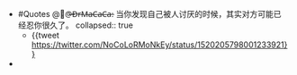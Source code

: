 - #Quotes @🐒@̶D̶r̶M̶a̶C̶a̶C̶a̶: 当你发现自己被人讨厌的时候，其实对方可能已经忍你很久了。
  collapsed:: true
	- {{tweet https://twitter.com/NoCoLoRMoNkEy/status/1520205798001233921}}
-